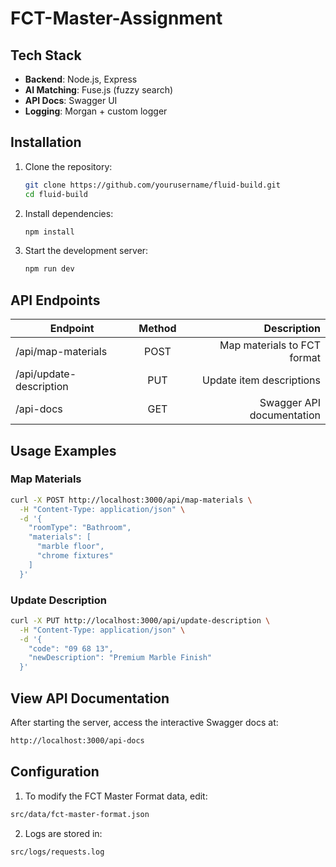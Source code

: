 # FCT-Master-Assignment

## Tech Stack

- **Backend**: Node.js, Express
- **AI Matching**: Fuse.js (fuzzy search)
- **API Docs**: Swagger UI
- **Logging**: Morgan + custom logger

## Installation

1. Clone the repository:
   ```bash
   git clone https://github.com/yourusername/fluid-build.git
   cd fluid-build
    ```
2. Install dependencies:
    ```bash
    npm install
    ```
3. Start the development server:
    ```bash
    npm run dev
    ```

## API Endpoints

| Endpoint   |      Method      |  Description |
|----------|:-------------:|------:|
| /api/map-materials |  POST | Map materials to FCT format |
| /api/update-description |    PUT   |   Update item descriptions |
| /api-docs | GET |    Swagger API documentation |

## Usage Examples
### Map Materials
```bash
curl -X POST http://localhost:3000/api/map-materials \
  -H "Content-Type: application/json" \
  -d '{
    "roomType": "Bathroom",
    "materials": [
      "marble floor",
      "chrome fixtures"
    ]
  }'
  ```
### Update Description
```bash
curl -X PUT http://localhost:3000/api/update-description \
  -H "Content-Type: application/json" \
  -d '{
    "code": "09 68 13",
    "newDescription": "Premium Marble Finish"
  }'
  ```


## View API Documentation
After starting the server, access the interactive Swagger docs at:
```bash
http://localhost:3000/api-docs
```

## Configuration
1. To modify the FCT Master Format data, edit:
```bash
src/data/fct-master-format.json
```

2. Logs are stored in:
```bash
src/logs/requests.log
```
